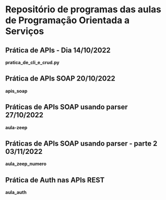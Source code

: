 # Repositório de programas das aulas de Programação Orientada a Serviços
## Prática de APIs - Dia 14/10/2022
**pratica_de_cli_e_crud.py**
## Prática de APIs SOAP 20/10/2022
**apis_soap**
## Práticas de APIs SOAP usando parser 27/10/2022
**aula-zeep**
## Práticas de APIs SOAP usando parser - parte 2 03/11/2022
**aula_zeep_numero**
## Prática de Auth nas APIs REST
**aula_auth**